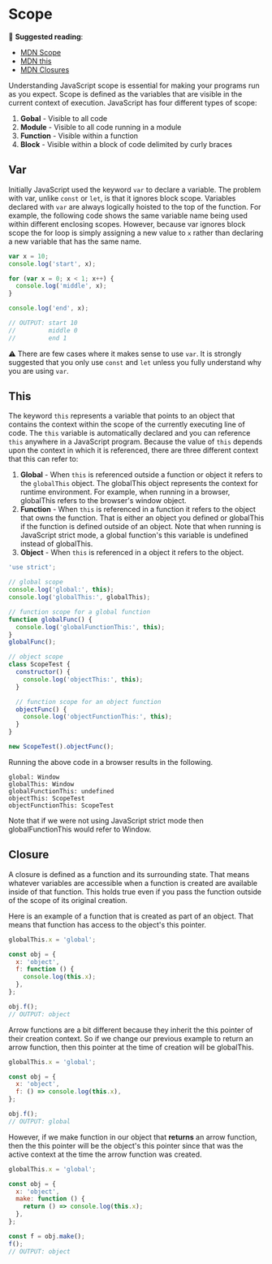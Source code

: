 # Scope

📖 **Suggested reading**:

- [MDN Scope](https://developer.mozilla.org/en-US/docs/Glossary/Scope)
- [MDN this](https://developer.mozilla.org/en-US/docs/Web/JavaScript/Reference/Operators/this)
- [MDN Closures](https://developer.mozilla.org/en-US/docs/Web/JavaScript/Closures)

Understanding JavaScript scope is essential for making your programs run as you expect. Scope is defined as the variables that are visible in the current context of execution. JavaScript has four different types of scope:

1. **Gobal** - Visible to all code
1. **Module** - Visible to all code running in a module
1. **Function** - Visible within a function
1. **Block** - Visible within a block of code delimited by curly braces

## Var

Initially JavaScript used the keyword `var` to declare a variable. The problem with var, unlike `const` or `let`, is that it ignores block scope. Variables declared with `var` are always logically hoisted to the top of the function. For example, the following code shows the same variable name being used within different enclosing scopes. However, because var ignores block scope the for loop is simply assigning a new value to `x` rather than declaring a new variable that has the same name.

```js
var x = 10;
console.log('start', x);

for (var x = 0; x < 1; x++) {
  console.log('middle', x);
}

console.log('end', x);

// OUTPUT: start 10
//         middle 0
//         end 1
```

⚠ There are few cases where it makes sense to use `var`. It is strongly suggested that you only use `const` and `let` unless you fully understand why you are using `var`.

## This

The keyword `this` represents a variable that points to an object that contains the context within the scope of the currently executing line of code. The `this` variable is automatically declared and you can reference `this` anywhere in a JavaScript program. Because the value of `this` depends upon the context in which it is referenced, there are three different context that this can refer to:

1. **Global** - When `this` is referenced outside a function or object it refers to the `globalThis` object. The globalThis object represents the context for runtime environment. For example, when running in a browser, globalThis refers to the browser's window object.
1. **Function** - When `this` is referenced in a function it refers to the object that owns the function. That is either an object you defined or globalThis if the function is defined outside of an object. Note that when running is JavaScript strict mode, a global function's this variable is undefined instead of globalThis.
1. **Object** - When `this` is referenced in a object it refers to the object.

```js
'use strict';

// global scope
console.log('global:', this);
console.log('globalThis:', globalThis);

// function scope for a global function
function globalFunc() {
  console.log('globalFunctionThis:', this);
}
globalFunc();

// object scope
class ScopeTest {
  constructor() {
    console.log('objectThis:', this);
  }

  // function scope for an object function
  objectFunc() {
    console.log('objectFunctionThis:', this);
  }
}

new ScopeTest().objectFunc();
```

Running the above code in a browser results in the following.

```
global: Window
globalThis: Window
globalFunctionThis: undefined
objectThis: ScopeTest
objectFunctionThis: ScopeTest
```

Note that if we were not using JavaScript strict mode then globalFunctionThis would refer to Window.

## Closure

A closure is defined as a function and its surrounding state. That means whatever variables are accessible when a function is created are available inside of that function. This holds true even if you pass the function outside of the scope of its original creation.

Here is an example of a function that is created as part of an object. That means that function has access to the object's this pointer.

```js
globalThis.x = 'global';

const obj = {
  x: 'object',
  f: function () {
    console.log(this.x);
  },
};

obj.f();
// OUTPUT: object
```

Arrow functions are a bit different because they inherit the this pointer of their creation context. So if we change our previous example to return an arrow function, then this pointer at the time of creation will be globalThis.

```js
globalThis.x = 'global';

const obj = {
  x: 'object',
  f: () => console.log(this.x),
};

obj.f();
// OUTPUT: global
```

However, if we make function in our object that **returns** an arrow function, then the this pointer will be the object's this pointer since that was the active context at the time the arrow function was created.

```js
globalThis.x = 'global';

const obj = {
  x: 'object',
  make: function () {
    return () => console.log(this.x);
  },
};

const f = obj.make();
f();
// OUTPUT: object
```
